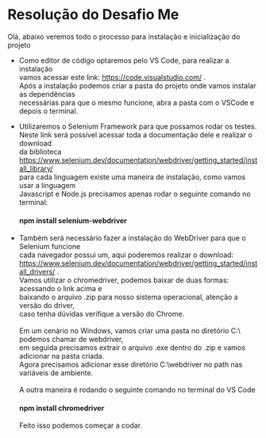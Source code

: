 # Resolução do Desafio Me
Olá, abaixo veremos todo o processo para instalação e inicialização do projeto
     
- Como editor de código optaremos pelo VS Code, para realizar a instalação <br>
  vamos acessar este link: https://code.visualstudio.com/ . <br>
  Após a instalação podemos criar a pasta do projeto onde vamos instalar as dependências<br>
  necessárias para que o mesmo funcione, abra a pasta com o VSCode e depois o terminal.

- Utilizaremos o Selenium Framework para que possamos rodar os testes.<br>
  Neste link será possível acessar toda a documentação dele e realizar o download <br>
  da biblioteca https://www.selenium.dev/documentation/webdriver/getting_started/install_library/ <br>
  para cada linguagem existe uma maneira de instalação, como vamos usar a linguagem <br> 
  Javascript e Node.js precisamos apenas rodar o seguinte comando no terminal: 
  #### npm install selenium-webdriver

- Também será necessário fazer a instalação do WebDriver para que o Selenium funcione <br>
  cada navegador possui um, aqui poderemos realizar o download: https://www.selenium.dev/documentation/webdriver/getting_started/install_drivers/ .<br>
  Vamos utilizar o chromedriver, podemos baixar de duas formas: acessando o link acima e <br>
  baixando o arquivo .zip para nosso sistema operacional, atenção a versão do driver, <br>
  caso tenha dúvidas verifique a versão do Chrome. 
  <br>
  <br>
  Em um cenário no Windows, vamos criar uma pasta no diretório C:\ podemos chamar de webdriver,<br>
  em seguida precisamos extrair o arquivo .exe dentro  do .zip e vamos adicionar na pasta criada.<br>
  Agora precisamos adicionar esse diretório C:\webdriver no path nas variáveis de ambiente.
  <br>
  <br>
  A outra maneira é rodando o seguinte comando no terminal do VS Code
  #### npm install chromedriver
  Feito isso podemos começar a codar.
  
  

